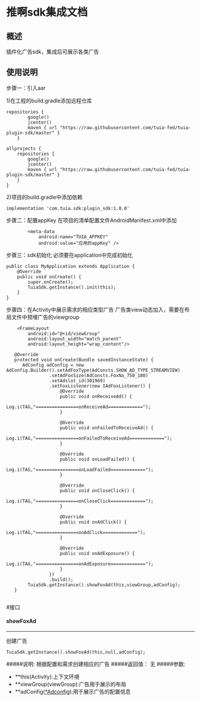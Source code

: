 # 推啊sdk集成文档
## 概述
插件化广告sdk，集成后可展示各类广告

## 使用说明
步骤一：引入aar

1)在工程的build.gradle添加远程仓库

```
repositories {
        google()
        jcenter()
        maven { url "https://raw.githubusercontent.com/tuia-fed/tuia-plugin-sdk/master" }
    }
```
```
allprojects {
    repositories {
        google()
        jcenter()
        maven { url "https://raw.githubusercontent.com/tuia-fed/tuia-plugin-sdk/master" }
    }
}
```

2)项目的build.gradle中添加依赖
```
implementation 'com.tuia.sdk:plugin_sdk:1.0.0'
```

步骤二：配置appKey
在项目的清单配置文件AndroidManifest.xml中添加
```
        <meta-data
            android:name="TUIA_APPKEY"
            android:value="应用的appKey" />
```

步骤三：sdk初始化
必须要在application中完成初始化

```
public class MyApplication extends Application {
    @Override
    public void onCreate() {
        super.onCreate();
        TuiaSdk.getInstance().init(this);
    }
}
```
步骤四：在Activity中展示需求的相应类型广告
广告类view动态加入，需要在布局文件中预埋广告的viewgroup
```
    <FrameLayout
        android:id="@+id/viewGroup"
        android:layout_width="match_parent"
        android:layout_height="wrap_content"/>
```

```
   @Override
   protected void onCreate(Bundle savedInstanceState) {
      AdConfig adConfig = new AdConfig.Builder().setAdFoxType(AdConsts.SHOW_AD_TYPE_STREAMVIEW)
                .setAdFoxSize(AdConsts.FoxNa_750_180)
                .setAdslot_id(301969)
                .setFoxListener(new IAdFoxListener() {
                    @Override
                    public void onReceiveAd() {
                        Log.i(TAG,"================onReceiveAd=============");
                    }

                    @Override
                    public void onFailedToReceiveAd() {
                        Log.i(TAG,"================onFailedToReceiveAd=============");
                    }

                    @Override
                    public void onLoadFailed() {
                        Log.i(TAG,"================onLoadFailed=============");
                    }

                    @Override
                    public void onCloseClick() {
                        Log.i(TAG,"================onCloseClick=============");
                    }

                    @Override
                    public void onAdClick() {
                        Log.i(TAG,"================onAdClick=============");
                    }

                    @Override
                    public void onAdExposure() {
                        Log.i(TAG,"================onAdExposure=============");
                    }
                })
                .build();
        TuiaSdk.getInstance().showFoxAd(this,viewGroup,adConfig);
   }
   
```
#接口

#### <div id='showFoxAd'>showFoxAd</div>
***
创建广告
```
TuiaSdk.getInstance().showFoxAd(this,null,adConfig);
```
#####说明:
根据配置和需求创建相应的广告
#####返回值：
无
#####参数:
* **this(Activity):上下文环境
* **viewGroup(viewGroup):广告用于展示的布局
* **adConfig([*Adconfig](#Adconfig)):用于展示广告的配置信息




